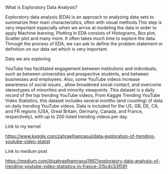 What is Exploratory Data Analysis?


Exploratory data analysis (EDA) is an approach to analyzing data sets to summarize their main characteristics, often with visual methods.This step is very important especially when we arrive at modeling the data in order to apply Machine learning. Plotting in EDA consists of Histograms, Box plot, Scatter plot and many more. It often takes much time to explore the data. Through the process of EDA, we can ask to define the problem statement or definition on our data set which is very important.

Data we are exploring


YouTube has facilitated engagement between institutions and individuals, such as between universities and prospective students, and between businesses and employees. Also, some YouTube videos increase awareness of social issues , allow broadened social contact, and overcome stereotypes of minorities and minority viewpoints.
This dataset is a daily record of the top trending YouTube videos, From Kaggle Trending YouTube Video Statistics, this dataset includes several months (and counting) of data on daily trending YouTube videos. Data is included for the US, GB, DE, CA, and FR regions (USA, Great Britain, Germany, Canada, and France, respectively), with up to 200 listed trending videos per day.

Link to my kernel

https://www.kaggle.com/zahraelhamraoui/data-exploration-of-trending-youtube-video-statist

Link to medium post

https://medium.com/@zahraelhamraoui1997/exploratory-data-analysis-of-trending-youtube-video-statistics-in-france-315c4c53f591

